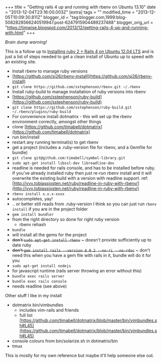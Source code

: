 +++
title = "Getting rails 4 up and running with rbenv on Ubuntu 13.10"
date = "2013-12-04T23:16:00.003Z"
[extra]
tags = ""
modified_time = "2013-12-05T10:09:30.811Z"
blogger_id = "tag:blogger.com,1999:blog-5082828566240519947.post-6247915904489237488"
blogger_orig_url = "https://timwise.blogspot.com/2013/12/getting-rails-4-up-and-running-with.html"
+++

_Brain dump warning!_

This is a follow up to
[Installing ruby 2 + Rails 4 on Ubuntu 12.04 LTS](/2013/05/13/installing-ruby-2-rails-4-on-ubuntu/)
and is just a list of steps needed to get a clean install of Ubuntu up to speed
with an existing site.

*   Install rbenv to manage ruby versions
*   [https://github.com/sj26/rbenv-install](https://github.com/sj26/rbenv-install)
*   `git clone https://github.com/sstephenson/rbenv.git ~/.rbenv`
*   Install ruby-build to manage installation of ruby versions into rbenv
*   [https://github.com/sstephenson/ruby-build](https://github.com/sstephenson/ruby-build)
*   `git clone https://github.com/sstephenson/ruby-build.git ~/.rbenv/plugins/ruby-build`
*   For convenience install dotmatrix - this will set up the rbenv environment correctly, amongst other things
*   clone [https://github.com/timabell/dotmatrix](https://github.com/timabell/dotmatrix)
*   run bin/install
*   restart any running terminal(s) to get rbenv
*   get a project (includes a .ruby-version file for rbenv, and a Gemfile for bundle)
*   `git clone git@github.com:timabell/symbol-library.git`
*   `sudo apt-get install libssl-dev libreadline-dev`
*   readline is needed for rails console, and has to be installed before ruby. If you've already installed ruby then just re-run rbenv install and it will overwrite the existing build with a version with readline support. ref: [http://vvv.tobiassjosten.net/ruby/readline-in-ruby-with-rbenv/](http://vvv.tobiassjosten.net/ruby/readline-in-ruby-with-rbenv/)
*   `rbenv install x.x.x-xxxx`
*   autocompletes, yay!
*   .. or better still reads from .ruby-version I think so you can just run `rbenv install` if you are in the project folder
*   `gem install bundler`  
*   from the right directory so done for right ruby version
    *   rbenv rehash
*   `bundle`  
*   will install all the gems for the project
*   ~~don't `sudo apt-get install rbenv`~~ ~ doesn't provide sufficiently up to date ruby
*   ~~don't `gem install rails --version 4.0.2 --no-ri --no-rdoc`~~ ~ don't need this when you have a gem file with rails in it, bundle will do it for you
*   `sudo apt-get install nodejs`  
*   for javascript runtime (rails server throwing an error without this)
*   `bundle exec rails server`
*   `bundle exec rails console`
*   needs readline (see above)

Other stuff I like in my install

*   dotmatrix bin/vimbundles
    *   includes vim-rails and friends
    *   full list [https://github.com/timabell/dotmatrix/blob/master/bin/vimbundles.sh#L45](https://github.com/timabell/dotmatrix/blob/master/bin/vimbundles.sh#L45)
*   console colours from bin/solarize.sh in dotmatrix/bin
*   tmux

This is mostly for my own reference but maybe it'll help someone else out.
